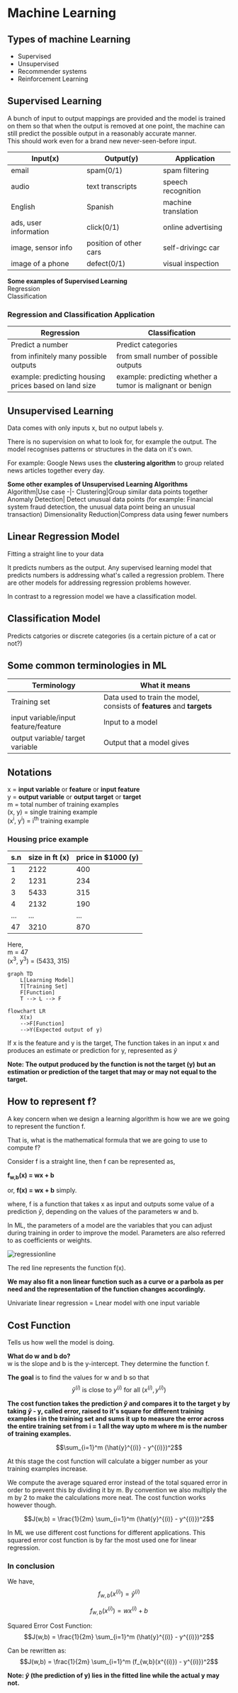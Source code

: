 # Machine Learning


## Types of machine Learning
- Supervised
- Unsupervised
- Recommender systems
- Reinforcement Learning

## Supervised Learning
A bunch of input to output mappings are provided and the model is trained on them so that when the output is removed at one point, the machine can still predict the possible output in a reasonably accurate manner.  
This should work even for a brand new never-seen-before input.

Input(x)|Output(y)|Application
-|-|-|
email|spam(0/1)|spam filtering|
audio|text transcripts|speech recognition|
English|Spanish|machine translation|
ads, user information|click(0/1)|online advertising|
image, sensor info|position of other cars|self-drivingc car|
image of a phone|defect(0/1)|visual inspection|

**Some examples of Supervised Learning**  
Regression  
Classification  

### Regression and Classification Application
Regression|Classification|
----------|--------------|
Predict a number|Predict categories| 
from infinitely many possible outputs|from small number of possible outputs|
example: predicting housing prices based on land size| example: predicting whether a tumor is malignant or benign|

## Unsupervised Learning
Data comes with only inputs x, but no output labels y.

There is no supervision on what to look for, for example the output. The model recognises patterns or structures in the data on it's own.

For example: Google News uses the **clustering algorithm** to group related news articles together every day. 

**Some other examples of Unsupervised Learning Algorithms**
Algorithm|Use case
-|-
Clustering|Group similar data points together
Anomaly Detection| Detect unusual data points (for example: Financial system fraud detection, the unusual data point being an unusual transaction)
Dimensionality Reduction|Compress data using fewer numbers


## Linear Regression Model
Fitting a straight line to your data  

It predicts numbers as the output. Any supervised learning model that predicts numbers is addressing what's called a regression problem.
There are other models for addressing regression problems however.

In contrast to a regression model we have a classification model.  

## Classification Model
Predicts catgories or discrete categories (is a certain picture of a cat or not?)  

## Some common terminologies in ML

Terminology|What it means|
-|-|
Training set|Data used to train the model, consists of **features** and **targets**
input variable/input feature/feature|Input to a model
output variable/ target variable| Output that a model gives

## Notations
x = **input variable** or **feature** or **input feature**  
y = **output variable** or **output target** or **target**    
m = total number of training examples  
(x, y) = single training example  
(x<sup>i</sup>, y<sup>i</sup>) = i<sup>th</sup> training example

### Housing price example
s.n|size in ft (x)|price in $1000 (y)
-|-|-|
1|2122|400
2|1231|234
3|5433|315
4|2132|190
...|...|...
47|3210|870

Here,  
m = 47  
(x<sup>3</sup>, y<sup>3</sup>) = (5433, 315)


```mermaid
graph TD
    L[Learning Model]
    T[Training Set]
    F[Function]
    T --> L --> F
```



```mermaid'
flowchart LR
	X(x)
	-->F[Function]
	-->Y(Expected output of y)
```

If x is the feature and y is the target,
The function takes in an input x and produces an estimate or prediction for y, represented as $\hat{y}$  

 **Note: The output produced by the function is not the target (y) but an estimation or prediction of the target that may or may not equal to the target.**

## How to represent f?
 A key concern when we design a learning algorithm is how we are we going to represent the function f.    

 That is, what is the mathematical formula that we are going to use to compute f?  

 Consider f is a straight line, then f can be represented as,      

 **f<sub>w,b</sub>(x) = wx + b**

 or, **f(x) = wx + b** simply.

 where, f is a function that takes x as input and outputs some value of a prediction $\hat{y}$, depending on the values of the parameters w and b.

 In ML, the parameters of a model are the variables that you can adjust during training in order to improve the model. Parameters are also referred to as coefficients or weights.

   
![regressionline](images/regressionLine)

The red line represents the function f(x).

**We may also fit a non linear function such as a curve or a parbola as per need and the representation of the function changes accordingly.**  

Univariate linear regression = Lnear model with one input variable  

## Cost Function
Tells us how well the model is doing.  

**What do w and b do?**  
w is the slope and b is the y-intercept. They determine the function f.  

**The goal** is to find the values for w and b so that 
$$\hat{y}^{(i)} \text{ is close to } y^{(i)} \text{ for all } (x^{(i)},y^{(i)})$$


**The cost function takes the prediction $\hat{y}$ and compares it to the target y by taking $\hat{y}$ - y, called error, raised to it's square for different training examples i in the training set and sums it up to measure the error across the entire training set from i = 1 all the way upto m where m is the number of training examples.** 

$$\sum_{i=1}^m (\hat{y}^{(i)} - y^{(i)})^2$$

At this stage the cost function will calculate a bigger number as your training examples increase.  

We compute the average squared error instead of the total squared error in order to prevent this by dividing it by m. By convention we also multiply the m by 2 to make the calculations more neat. The cost function works however though.  


$$J(w,b) = \frac{1}{2m} \sum_{i=1}^m (\hat{y}^{(i)} - y^{(i)})^2$$

In ML we use different cost functions for different applications. This squared error cost function is by far the most used one for linear regression.  

### In conclusion
We have,  
$$f_{w,b}(x^{(i)}) = \hat{y}^{(i)}$$

$$f_{w,b}(x^{(i)}) = wx^{(i)} + b$$

Squared Error Cost Function:  
$$J(w,b) = \frac{1}{2m} \sum_{i=1}^m (\hat{y}^{(i)} - y^{(i)})^2$$

Can be rewritten as:  
$$J(w,b) = \frac{1}{2m} \sum_{i=1}^m (f_{w,b}(x^{(i)}) - y^{(i)})^2$$

**Note: $\hat{y}$ (the prediction of y) lies in the fitted line while the actual y may not.**  


 








